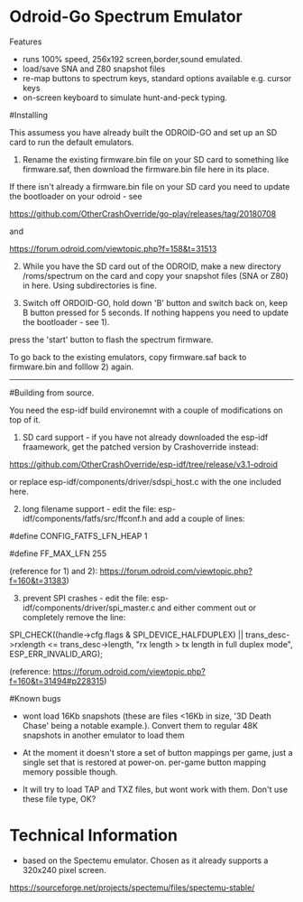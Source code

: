 # Odroid-Go Spectrum Emulator

Features

- runs 100% speed, 256x192 screen,border,sound emulated.
- load/save SNA and Z80 snapshot files
- re-map buttons to spectrum keys, standard options available e.g. cursor keys
- on-screen keyboard to simulate hunt-and-peck typing.

#Installing

This assumess you have already built the ODROID-GO and set up an SD card to run the default emulators.

1) Rename the existing firmware.bin file on your SD card to something like firmware.saf, then download the firmware.bin file here in its place. 

If there isn't already a firmware.bin file on your SD card you need to update the bootloader on your odroid - see 

https://github.com/OtherCrashOverride/go-play/releases/tag/20180708

and

https://forum.odroid.com/viewtopic.php?f=158&t=31513

2) While you have the SD card out of the ODROID, make a new directory /roms/spectrum on the card and copy your snapshot files (SNA or Z80) in here.  Using subdirectories is fine.

2) Switch off ORDOID-GO, hold down 'B' button and switch back on, keep  B button
pressed for 5 seconds. If nothing happens you need to update the bootloader - see 1).

press the 'start' button to flash the spectrum firmware.

To go back to the existing emulators, copy firmware.saf back to firmware.bin
and folllow 2) again.

---
#Building from source.

You need the esp-idf build environemnt with a couple of modifications on top of it.

1) SD card support - if you have not already downloaded the esp-idf fraamework, get the patched version by Crashoverride instead: 

https://github.com/OtherCrashOverride/esp-idf/tree/release/v3.1-odroid

or replace esp-idf/components/driver/sdspi_host.c with the one included here.

2) long filename support - edit the file:
esp-idf/components/fatfs/src/ffconf.h
and add a couple of lines:

  #define CONFIG_FATFS_LFN_HEAP 1

  #define FF_MAX_LFN 255

(reference for 1) and 2):  https://forum.odroid.com/viewtopic.php?f=160&t=31383)

3) prevent SPI crashes - edit the file:
esp-idf/components/driver/spi_master.c
and either comment out or completely remove  the line:

SPI_CHECK((handle->cfg.flags & SPI_DEVICE_HALFDUPLEX) || trans_desc->rxlength <= trans_desc->length, "rx length > tx length in full duplex mode", ESP_ERR_INVALID_ARG);

(reference: https://forum.odroid.com/viewtopic.php?f=160&t=31494#p228315)

#Known bugs

- wont load 16Kb snapshots (these are files <16Kb in size, '3D Death Chase' being
  a notable example.). Convert them to regular 48K snapshots in another emulator to load them

- At the moment it doesn't store a set of button mappings per game, just a single set that
is restored at power-on. per-game button mapping memory possible though.

- It will try to load TAP and TXZ files, but wont work with them. Don't use these file type, OK?

# Technical Information

- based on the Spectemu emulator. Chosen as it already supports a 320x240 pixel screen.

https://sourceforge.net/projects/spectemu/files/spectemu-stable/

